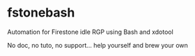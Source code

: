 # fstonebash
Automation for Firestone idle RGP using Bash and xdotool

No doc, no tuto, no support... help yourself and brew your own
